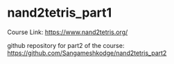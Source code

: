 # nand2tetris_part1

Course Link: https://www.nand2tetris.org/

github repository for part2 of the course: https://github.com/Sangameshkodge/nand2tetris_part2



